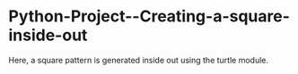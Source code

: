 # Python-Project--Creating-a-square-inside-out
Here, a square pattern is generated inside out using the turtle module. 
